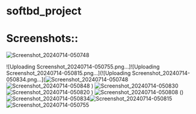 # softbd_project

# Screenshots::
![Screenshot_20240714-050748](https://github.com/user-attachments/assets/ec907bfe-bc9b-46e9-8678-136141b72ddb)

![Uploading Screenshot_20240714-050755.png…]![Uploading Screenshot_20240714-050815.png…](![Uploading Screenshot_20240714-050834.png…](![Screenshot_20240714-050748](https://github.com/user-attachments/assets/b7c845e6-7e67-4f69-90e0-4b0365c0ccd3)
![Screenshot_20240714-050848](https://github.com/user-attachments/assets/23c0368c-7b3e-4d05-a7a7-7ab17ed48c66)
)
![Screenshot_20240714-050830](https://github.com/user-attachments/assets/e0e1394e-a1b8-49d5-9716-b238bd3d452c)
![Screenshot_20240714-050820](https://github.com/user-attachments/assets/62a663cc-4a9e-4952-9f36-7314afe2f30a)
)
![Screenshot_20240714-050808](https://github.com/user-attachments/assets/6f0041cb-a864-4ec8-b9d6-56b0a895dbd8)
()
![Screenshot_20240714-050834](https://github.com/user-attachments/assets/dc672445-a4b1-4154-8a07-5fac4e00d15b)![Screenshot_20240714-050815](https://github.com/user-attachments/assets/5706b0fa-744e-4c3c-9d45-d18fe2d4efeb)![Screenshot_20240714-050755](https://github.com/user-attachments/assets/f3d03622-3ea8-430e-a3a6-8179fba2017e)
